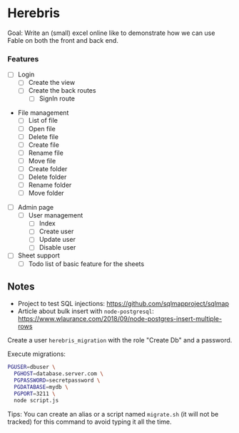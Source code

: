 ﻿# Herebris

Goal: Write an (small) excel online like to demonstrate how we can use Fable on both the front and back end.

### Features

- [ ] Login
    - [ ] Create the view
    - [ ] Create the back routes
        - [ ] SignIn route
- File management
    - [ ] List of file
    - [ ] Open file
    - [ ] Delete file
    - [ ] Create file
    - [ ] Rename file
    - [ ] Move file
    - [ ] Create folder
    - [ ] Delete folder
    - [ ] Rename folder
    - [ ] Move folder
- [ ] Admin page
    - [ ] User management
        - [ ] Index
        - [ ] Create user
        - [ ] Update user
        - [ ] Disable user
- [ ] Sheet support
    - [ ] Todo list of basic feature for the sheets

## Notes

- Project to test SQL injections: https://github.com/sqlmapproject/sqlmap
- Article about bulk insert with `node-postgresql`: https://www.wlaurance.com/2018/09/node-postgres-insert-multiple-rows

Create a user `herebris_migration` with the role "Create Db" and a password.

Execute migrations:

```bash
PGUSER=dbuser \
  PGHOST=database.server.com \
  PGPASSWORD=secretpassword \
  PGDATABASE=mydb \
  PGPORT=3211 \
  node script.js
```

Tips: You can create an alias or a script named `migrate.sh` (it will not be tracked) for this command to avoid typing it all the time.
